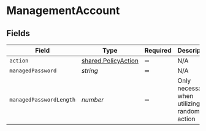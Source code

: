 # ManagementAccount


## Fields

| Field                                                             | Type                                                              | Required                                                          | Description                                                       | Example                                                           |
| ----------------------------------------------------------------- | ----------------------------------------------------------------- | ----------------------------------------------------------------- | ----------------------------------------------------------------- | ----------------------------------------------------------------- |
| `action`                                                          | [shared.PolicyAction](../../../sdk/models/shared/policyaction.md) | :heavy_minus_sign:                                                | N/A                                                               |                                                                   |
| `managedPassword`                                                 | *string*                                                          | :heavy_minus_sign:                                                | N/A                                                               |                                                                   |
| `managedPasswordLength`                                           | *number*                                                          | :heavy_minus_sign:                                                | Only necessary when utilizing the random action                   | 8                                                                 |